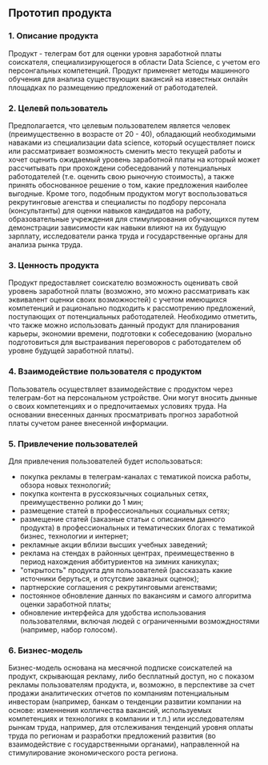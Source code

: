 ## Прототип продукта

### 1. Описание продукта

Продукт - телеграм бот для оценки уровня заработной платы соискателя, специализирующегося в области Data Science, с учетом его персонгальных компетенций. Продукт применяет методы машинного обучения для анализа существующих вакансий на известных онлайн площадках по размещению предложений от работодателей.

### 2. Целевй пользователь
Предполагается, что целевым пользователем является человек (преимущественно в возрасте от 20 - 40), обладающий необходимыми наваками из специализации data science, который осуществляет поиск или рассматривает возможность сменить место текущей работы и хочет оценить ожидаемый уровень заработной платы на который может рассчитывать при прохождени собеседований у потенциальных работодателей (т.е. оценить свою рыночную стоимость), а также принять обоснованное решение о том, какие предложения наиболее выгодные. 
Кроме того, подобным продуктом могут воспользоваться рекрутинговые агенства и специалисты по подбору персонала (консультанты) для оценки навыков кандидатов на работу, образовательные учреждения для стимулирования обучающихся путем демонстрации зависимости как навыки влияют на их будущую зарплату, исследователи ранка труда и государственные органы для анализа рынка труда.

### 3. Ценность продукта
Продукт предоставляет соискателю возможность оценивать свой уровень заработной платы (возможно, это можно рассматривать как эквивалент оценки своих возможностей) с учетом имеющихся компетенций и рационально подходить к рассмотрению предложений, поступающих от потенциальных работодателей. Необходимо отметить, что также можно использовать данный продукт для планирования карьеры, экономии времени, подготовки к собеседованию (морально подготовиться для выстраивания переговоров с работодателем об уровне будущей заработной платы).

### 4. Взаимодействие пользователя с продуктом
Пользователь осуществляет взаимодействие с продуктом через телеграм-бот на персональном устройстве. Они могут вносить дынные о своих компетенциях и о предпочитаемых условиях труда. На основании внесенных данных просматривать прогноз заработной платы сучетом ранее внесенной информации.

### 5. Привлечение пользователей
Для привлечения пользователей будет использоваться:
 - покупка рекламы в телеграм-каналах с тематикой поиска работы, обзора новых технологий;
 - покупка контента в русскоязычных социальных сетях, преимущественно ролики до 1 мин;
 - размещение статей в профессиональных социальных сетях; 
 - размещение статей (заказные статьи с описанием данного продукта) в профессиональных и тематических блогах с тематикой бизнес, технологии и интернет;
 - рекламные акции вблизи высших учебных заведений;
 - реклама на стендах в районных центрах, преимещественно в период нахождения аббитуриентов на зимних каникулах;
 - "открытость" продукта для пользователей (рассказать какие источники беруться, и отсутсвие заказных оценок);
 - партнерские соглашения с рекрутинговыми агенствами;
 - постоянное обновление данных по вакансиям и самого алгоритма оценки заработной платы;
 - обновление интерфейса для удобства использования пользователями, включая людей с ограниченными возмождностями (например, набор голосом).

### 6. Бизнес-модель
Бизнес-модель основана на месячной подписке соискателей на продукт, скрывающая рекламу, либо бесплатный доступ, но с показом рекламы пользователям продукта, и, возможно, в перспективе за счет продажи аналитических отчетов по компаниям потенциальным инвесторам (например, банкам о тенденции развитии компании на основе: изменнения колличества вакансий, используемых компетенциях и технологиях в компании и т.п.) или исследователям рынкам труда, например, для отслеживания тенденций уровня оплаты труда по регионам и разработки предложений развития (во взаимодействие с государственными органами), направленной на стимулирование экономического роста региона.
